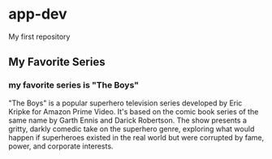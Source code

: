 # app-dev
My first repository
## My Favorite Series
### my favorite series is **"The Boys"**
"The Boys" is a popular superhero television series developed by Eric Kripke for Amazon Prime Video. It's based on the comic book series of the same name by Garth Ennis and Darick Robertson. The show presents a gritty, darkly comedic take on the superhero genre, exploring what would happen if superheroes existed in the real world but were corrupted by fame, power, and corporate interests.
